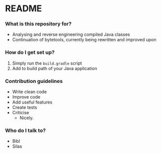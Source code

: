 # README #

### What is this repository for? ###

* Analysing and reverse engineering compiled Java classes
* Continuation of bytetools, currently being rewritten and improved upon

### How do I get set up? ###

1. Simply run the ```build.gradle``` script
2. Add to build path of your Java application

### Contribution guidelines ###

* Write clean code
* Improve code
* Add useful features
* Create tests
* Criticise
   - Nicely.

### Who do I talk to? ###

* Bibl
* Silas